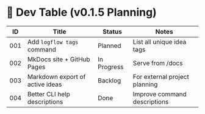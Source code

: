 # 🧠 Dev Table (v0.1.5 Planning)

| ID  | Title                                | Status     | Notes                           |
|-----|--------------------------------------|------------|---------------------------------|
| 001 | Add `logflow tags` command           | Planned    | List all unique idea tags       |
| 002 | MkDocs site + GitHub Pages           | In Progress| Serve from /docs                |
| 003 | Markdown export of active ideas      | Backlog    | For external project planning   |
| 004 | Better CLI help descriptions         | Done       | Improve command descriptions    |